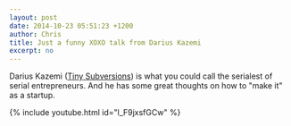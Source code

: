 ```yaml
---
layout: post
date: 2014-10-23 05:51:23 +1200
author: Chris
title: Just a funny XOXO talk from Darius Kazemi
excerpt: no
---
```


Darius Kazemi ([Tiny Subversions](http://tinysubversions.com)) is what you could call the serialest of serial entrepreneurs. And he has some great thoughts on how to "make it" as a startup. 

{% include youtube.html id="l_F9jxsfGCw" %}